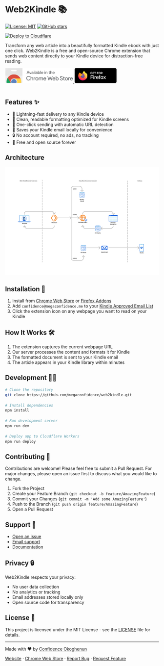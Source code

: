 # Web2Kindle 📚
[![License: MIT](https://img.shields.io/badge/License-MIT-blue.svg)](https://opensource.org/licenses/MIT)
[![GitHub stars](https://img.shields.io/github/stars/megaconfidence/web2kindle.svg)](https://github.com/megaconfidence/web2kindle/stargazers)

[![Deploy to Cloudflare](https://deploy.workers.cloudflare.com/button)](https://deploy.workers.cloudflare.com/?url=https://github.com/megaconfidence/web2kindle)

Transform any web article into a beautifully formatted Kindle ebook with just one click. Web2Kindle is a free and open-source Chrome extension that sends web content directly to your Kindle device for distraction-free reading.

<a href="https://chromewebstore.google.com/detail/web2kindle/kcafopmhdmijjdgckohoecjahhlhbbjk" target="_blank">
  <img src="/public/images/chrome.webp" style="height:50px;" />
</a>
<a
  href="https://addons.mozilla.org/en-US/firefox/addon/web2kindle/"
  target="_blank"
>
  <img src="/public/images/firefox.webp" style="height:50px;" />
</a>
</br>
</br>

## Features ✨

- 🚀 Lightning-fast delivery to any Kindle device
- 📱 Clean, readable formatting optimized for Kindle screens
- 🔄 One-click sending with automatic URL detection
- 💾 Saves your Kindle email locally for convenience
- 🔒 No account required, no ads, no tracking
- 💯 Free and open source forever

## Architecture

![Architecture](./images/arch.png)

## Installation 🔧

1. Install from [Chrome Web Store](https://chromewebstore.google.com/detail/web2kindle/kcafopmhdmijjdgckohoecjahhlhbbjk) or [Firefox Addons](https://addons.mozilla.org/en-US/firefox/addon/web2kindle/)
2. Add `confidence@megaconfidence.me` to your [Kindle Approved Email List](https://www.amazon.com/gp/help/customer/display.html?nodeId=GX9XLEVV8G4DB28H)
3. Click the extension icon on any webpage you want to read on your Kindle

## How It Works 🛠️

1. The extension captures the current webpage URL
2. Our server processes the content and formats it for Kindle
3. The formatted document is sent to your Kindle email
4. The article appears in your Kindle library within minutes

## Development 👨‍💻

```bash
# Clone the repository
git clone https://github.com/megaconfidence/web2kindle.git

# Install dependencies
npm install

# Run development server
npm run dev

# Deploy app to Cloudflare Workers
npm run deploy
```

## Contributing 🤝

Contributions are welcome! Please feel free to submit a Pull Request. For major changes, please open an issue first to discuss what you would like to change.

1. Fork the Project
2. Create your Feature Branch (`git checkout -b feature/AmazingFeature`)
3. Commit your Changes (`git commit -m 'Add some AmazingFeature'`)
4. Push to the Branch (`git push origin feature/AmazingFeature`)
5. Open a Pull Request

## Support 💬

- [Open an issue](https://github.com/megaconfidence/web2kindle/issues)
- [Email support](mailto:confidence@megaconfidence.me)
- [Documentation](https://github.com/megaconfidence/web2kindle/README.md)

## Privacy 🔒

Web2Kindle respects your privacy:

- No user data collection
- No analytics or tracking
- Email addresses stored locally only
- Open source code for transparency

## License 📄

This project is licensed under the MIT License - see the [LICENSE](LICENSE) file for details.

---

Made with ❤️ by [Confidence Okoghenun](https://github.com/megaconfidence)

[Website](https://web2kindle.megaconfidence.me/) · [Chrome Web Store](https://chromewebstore.google.com/detail/web2kindle/kcafopmhdmijjdgckohoecjahhlhbbjk) · [Report Bug](https://github.com/megaconfidence/web2kindle/issues) · [Request Feature](https://github.com/megaconfidence/web2kindle/issues)

